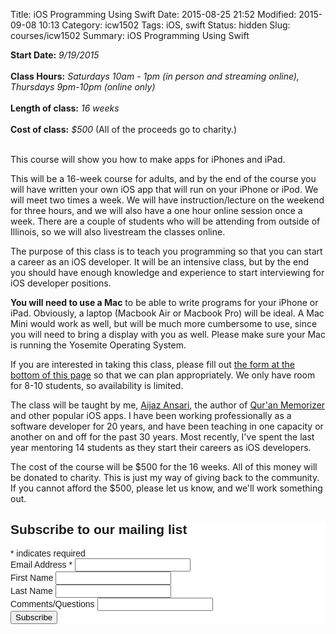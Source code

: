 Title: iOS Programming Using Swift
Date: 2015-08-25 21:52
Modified: 2015-09-08 10:13
Category: icw1502
Tags: iOS, swift
Status: hidden
Slug: courses/icw1502
Summary: iOS Programming Using Swift

**Start Date:** *9/19/2015*<br>                                                                                                                                              
**Class Hours:** *Saturdays 10am - 1pm (in person and streaming online),  Thursdays 9pm-10pm (online only)*<br>                                                                                        
**Length of class:** *16 weeks*<br>                                                                                                                                          
**Cost of class:** *$500* (All of the proceeds go to charity.)<br><br>                                                                                                                                            

This course will show you how to make apps for iPhones and iPad.

This will be a 16-week course for adults, and by the end of the course you will have written your own iOS app that 
will run on your iPhone or iPod.  We will meet two times a week. We will have instruction/lecture on the weekend for three hours, and we will also have a one hour online session once a week. There are a couple of students who will be attending from outside of Illinois, so we will also livestream the classes online.

The purpose of this class is to teach you programming so that you can start a career as an iOS developer. It will be an intensive class, but by the end you should have enough knowledge and experience to start interviewing for iOS developer positions.

**You will need to use a Mac** to be able to write programs for your iPhone or
iPad. Obviously, a laptop (Macbook Air or Macbook Pro) will be ideal. A Mac
Mini would work as well, but will be much more cumbersome to use, since you
will need to bring a display with you as well. Please make sure your Mac is
running the Yosemite Operating System.


If you are interested in taking this class, please fill 
out [the form at the bottom of this page](#form) so that we can plan appropriately. We only have room for 8-10 students, so availability is limited. 

The class will be taught by me, [Aijaz Ansari](http://aijazansari.com/about), the 
author of [Qur'an Memorizer](http://quranmemorizer.com) and other popular
iOS apps.  I have been working professionally as a software developer for 20 years, and have been teaching in one capacity or another 
on and off for the past 30 years. Most recently, I've spent the last year mentoring 14 students as they start their careers as iOS developers. 

The cost of the course will be $500 for the 16 weeks. All of this money will be donated to charity. This is just my way of giving back to the community. If you cannot afford the $500, please let us know, and we'll work something out.  


<a name="form"></a>


<!-- Begin MailChimp Signup Form -->
<link href="//cdn-images.mailchimp.com/embedcode/classic-081711.css" rel="stylesheet" type="text/css">
<style type="text/css">
    #mc_embed_signup{background:#fff; clear:left; font:14px Helvetica,Arial,sans-serif; }
    /* Add your own MailChimp form style overrides in your site stylesheet or in this style block.
       We recommend moving this block and the preceding CSS link to the HEAD of your HTML file. */
</style>
<div id="mc_embed_signup">
<form action="//euclidsoftware.us9.list-manage.com/subscribe/post?u=a3ce8d18220f6ed1935a9d14c&amp;id=b0f3794830" method="post" id="mc-embedded-subscribe-form" name="mc-embedded-subscribe-form" class="validate" target="_blank" novalidate>
    <div id="mc_embed_signup_scroll">
    <h2>Subscribe to our mailing list</h2>
<div class="indicates-required"><span class="asterisk">*</span> indicates required</div>
<div class="mc-field-group">
    <label for="mce-EMAIL">Email Address  <span class="asterisk">*</span>
</label>
    <input type="email" value="" name="EMAIL" class="required email" id="mce-EMAIL">
</div>
<div class="mc-field-group">
    <label for="mce-FNAME">First Name </label>
    <input type="text" value="" name="FNAME" class="" id="mce-FNAME">
</div>
<div class="mc-field-group">
    <label for="mce-LNAME">Last Name </label>
    <input type="text" value="" name="LNAME" class="" id="mce-LNAME">
</div>
<div class="mc-field-group">
    <label for="mce-COMMENTS">Comments/Questions </label>
    <input type="text" value="" name="COMMENTS" class="" id="mce-COMMENTS">
</div>
    <div id="mce-responses" class="clear">
        <div class="response" id="mce-error-response" style="display:none"></div>
        <div class="response" id="mce-success-response" style="display:none"></div>
    </div>    <!-- real people should not fill this in and expect good things - do not remove this or risk form bot signups-->
    <div style="position: absolute; left: -5000px;"><input type="text" name="b_a3ce8d18220f6ed1935a9d14c_b0f3794830" tabindex="-1" value=""></div>
    <div class="clear"><input type="submit" value="Subscribe" name="subscribe" id="mc-embedded-subscribe" class="button"></div>
    </div>
</form>
</div>
<script type='text/javascript' src='//s3.amazonaws.com/downloads.mailchimp.com/js/mc-validate.js'></script><script type='text/javascript'>(function($) {window.fnames = new Array(); window.ftypes = new Array();fnames[0]='EMAIL';ftypes[0]='email';fnames[1]='FNAME';ftypes[1]='text';fnames[2]='LNAME';ftypes[2]='text';fnames[3]='COMMENTS';ftypes[3]='text';}(jQuery));var $mcj = jQuery.noConflict(true);</script>
<!--End mc_embed_signup-->